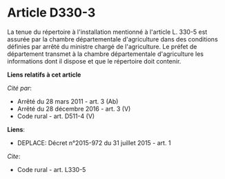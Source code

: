 # Article D330-3

La tenue du répertoire à l'installation mentionné à l'article L. 330-5 est assurée par la chambre départementale
d'agriculture dans des conditions définies par arrêté du ministre chargé de l'agriculture. Le préfet de département transmet
à la chambre départementale d'agriculture les informations dont il dispose et que le répertoire doit contenir.

**Liens relatifs à cet article**

_Cité par_:

  - Arrêté du 28 mars 2011 - art. 3 (Ab)
  - Arrêté du 28 décembre 2016 - art. 3 (V)
  - Code rural - art. D511-4 (V)

**Liens**:

  - DEPLACE: Décret n°2015-972 du 31 juillet 2015 - art. 1

_Cite_:

  - Code rural - art. L330-5

